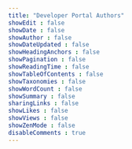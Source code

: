 ```yaml
---
title: "Developer Portal Authors"
showEdit : false
showDate : false
showAuthor : false
showDateUpdated : false
showHeadingAnchors : false
showPagination : false
showReadingTime : false
showTableOfContents : false
showTaxonomies : false
showWordCount : false
showSummary : false
sharingLinks : false
showLikes : false
showViews : false
showZenMode : false
disableComments : true
---
```

